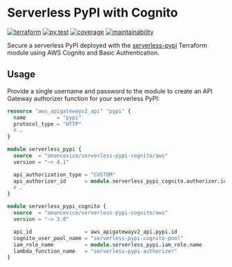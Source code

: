 # Serverless PyPI with Cognito

[![terraform](https://img.shields.io/github/v/tag/amancevice/terraform-aws-serverless-pypi-cognito?color=62f&label=version&logo=terraform&style=flat-square)](https://registry.terraform.io/modules/amancevice/serverless-pypi/aws)
[![py.test](https://img.shields.io/github/workflow/status/amancevice/terraform-aws-serverless-pypi-cognito/py.test?logo=github&style=flat-square)](https://github.com/amancevice/terraform-aws-serverless-pypi-cognito/actions)
[![coverage](https://img.shields.io/codeclimate/coverage/amancevice/terraform-aws-serverless-pypi-cognito?logo=code-climate&style=flat-square)](https://codeclimate.com/github/amancevice/terraform-aws-serverless-pypi-cognito/test_coverage)
[![maintainability](https://img.shields.io/codeclimate/maintainability/amancevice/terraform-aws-serverless-pypi-cognito?logo=code-climate&style=flat-square)](https://codeclimate.com/github/amancevice/terraform-aws-serverless-pypi-cognito/maintainability)

Secure a serverless PyPI deployed with the [serverless-pypi](https://github.com/amancevice/terraform-aws-serverless-pypi) Terraform module using AWS Cognito and Basic Authentication.

## Usage

Provide a single username and password to the module to create an API Gateway authorizer function for your serverless PyPI:

```terraform
resource "aws_apigatewayv2_api" "pypi" {
  name          = "pypi"
  protocol_type = "HTTP"
  # …
}

module serverless_pypi {
  source  = "amancevice/serverless-pypi-cognito/aws"
  version = "~> 4.1"

  api_authorization_type = "CUSTOM"
  api_authorizer_id      = module.serverless_pypi_cognito.authorizer.id
  # …
}

module serverless_pypi_cognito {
  source  = "amancevice/serverless-pypi-cognito/aws"
  version = "~> 3.0"

  api_id                 = aws_apigatewayv2_api.pypi.id
  cognito_user_pool_name = "serverless-pypi-cognito-pool"
  iam_role_name          = module.serverless_pypi.iam_role.name
  lambda_function_name   = "serverless-pypi-authorizer"
}
```
